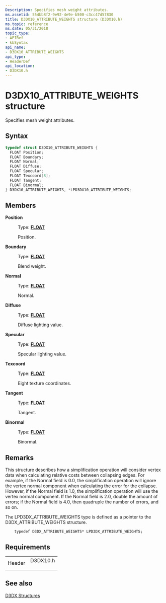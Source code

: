 ```yaml
---
Description: Specifies mesh weight attributes.
ms.assetid: 554bb8f2-9e92-4e9e-b500-c3cc47d57830
title: D3DX10_ATTRIBUTE_WEIGHTS structure (D3DX10.h)
ms.topic: reference
ms.date: 05/31/2018
topic_type: 
- APIRef
- kbSyntax
api_name: 
- D3DX10_ATTRIBUTE_WEIGHTS
api_type: 
- HeaderDef
api_location: 
- D3DX10.h
---
```


# D3DX10\_ATTRIBUTE\_WEIGHTS structure

Specifies mesh weight attributes.

## Syntax


```C++
typedef struct D3DX10_ATTRIBUTE_WEIGHTS {
  FLOAT Position;
  FLOAT Boundary;
  FLOAT Normal;
  FLOAT Diffuse;
  FLOAT Specular;
  FLOAT Texcoord[8];
  FLOAT Tangent;
  FLOAT Binormal;
} D3DX10_ATTRIBUTE_WEIGHTS, *LPD3DX10_ATTRIBUTE_WEIGHTS;
```



## Members

<dl> <dt>

**Position**
</dt> <dd>

Type: **[**FLOAT**](https://msdn.microsoft.com/library/Aa383751(v=VS.85).aspx)**

</dd> <dd>

Position.

</dd> <dt>

**Boundary**
</dt> <dd>

Type: **[**FLOAT**](https://msdn.microsoft.com/library/Aa383751(v=VS.85).aspx)**

</dd> <dd>

Blend weight.

</dd> <dt>

**Normal**
</dt> <dd>

Type: **[**FLOAT**](https://msdn.microsoft.com/library/Aa383751(v=VS.85).aspx)**

</dd> <dd>

Normal.

</dd> <dt>

**Diffuse**
</dt> <dd>

Type: **[**FLOAT**](https://msdn.microsoft.com/library/Aa383751(v=VS.85).aspx)**

</dd> <dd>

Diffuse lighting value.

</dd> <dt>

**Specular**
</dt> <dd>

Type: **[**FLOAT**](https://msdn.microsoft.com/library/Aa383751(v=VS.85).aspx)**

</dd> <dd>

Specular lighting value.

</dd> <dt>

**Texcoord**
</dt> <dd>

Type: **[**FLOAT**](https://msdn.microsoft.com/library/Aa383751(v=VS.85).aspx)**

</dd> <dd>

Eight texture coordinates.

</dd> <dt>

**Tangent**
</dt> <dd>

Type: **[**FLOAT**](https://msdn.microsoft.com/library/Aa383751(v=VS.85).aspx)**

</dd> <dd>

Tangent.

</dd> <dt>

**Binormal**
</dt> <dd>

Type: **[**FLOAT**](https://msdn.microsoft.com/library/Aa383751(v=VS.85).aspx)**

</dd> <dd>

Binormal.

</dd> </dl>

## Remarks

This structure describes how a simplification operation will consider vertex data when calculating relative costs between collapsing edges. For example, if the Normal field is 0.0, the simplification operation will ignore the vertex normal component when calculating the error for the collapse. However, if the Normal field is 1.0, the simplification operation will use the vertex normal component. If the Normal field is 2.0, double the amount of errors; if the Normal field is 4.0, then quadruple the number of errors, and so on.

The LPD3DX\_ATTRIBUTE\_WEIGHTS type is defined as a pointer to the D3DX\_ATTRIBUTE\_WEIGHTS structure.


```
    typedef D3DX_ATTRIBUTE_WEIGHTS* LPD3DX_ATTRIBUTE_WEIGHTS;
```



## Requirements



|                   |                                                                                     |
|-------------------|-------------------------------------------------------------------------------------|
| Header<br/> | <dl> <dt>D3DX10.h</dt> </dl> |



## See also

<dl> <dt>

[D3DX Structures](d3d10-graphics-reference-d3dx10-structures.md)
</dt> </dl>

 

 





